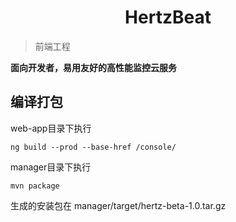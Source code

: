 <h1 align="center">HertzBeat</h1>   

> 前端工程    

**面向开发者，易用友好的高性能监控云服务**


## 编译打包  

web-app目录下执行

```ng build --prod --base-href /console/```

manager目录下执行

```mvn package```

生成的安装包在 manager/target/hertz-beta-1.0.tar.gz 
